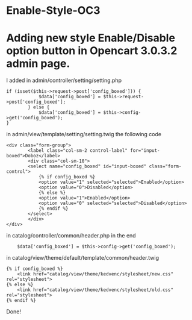 # Enable-Style-OC3
# Adding new style Enable/Disable option button in Opencart 3.0.3.2 admin page.


I added in admin/controller/setting/setting.php

```
if (isset($this->request->post['config_boxed'])) {
			$data['config_boxed'] = $this->request->post['config_boxed'];
		} else {
			$data['config_boxed'] = $this->config->get('config_boxed');
}
```

in admin/view/template/setting/setting.twig the following code

```
<div class="form-group">
        <label class="col-sm-2 control-label" for="input-boxed">Doboz</label>
        <div class="col-sm-10">
        <select name="config_boxed" id="input-boxed" class="form-control">
            {% if config_boxed %}
            <option value="1" selected="selected">Enabled</option>
            <option value="0">Disabled</option>
            {% else %}
            <option value="1">Enabled</option>
            <option value="0" selected="selected">Disabled</option>
            {% endif %}
        </select>
        </div>
</div> 
```

in catalog/controller/common/header.php in the end

```
	$data['config_boxed'] = $this->config->get('config_boxed');
```

in catalog/view/theme/default/template/common/header.twig 

```
{% if config_boxed %} 
	<link href="catalog/view/theme/kedvenc/stylesheet/new.css" rel="stylesheet">
{% else %} 
	<link href="catalog/view/theme/kedvenc/stylesheet/old.css" rel="stylesheet">
{% endif %}
```

Done!